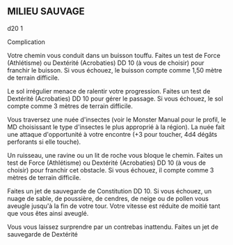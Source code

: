 ## MILIEU SAUVAGE


d20
1

Complication

Votre chemin vous conduit dans un buisson touffu.
Faites un test de Force (Athlétisme) ou Dextérité
(Acrobaties) DD 10 (à vous de choisir) pour franchir
le buisson. Si vous échouez, le buisson compte
comme 1,50 mètre de terrain difficile.

Le sol irrégulier menace de ralentir votre progression.
Faites un test de Dextérité (Acrobaties) DD 10 pour
gérer le passage. Si vous échouez, le sol compte
comme 3 mètres de terrain difficile.

Vous traversez une nuée d'insectes (voir le Monster
Manual pour le profil, le MD choisissant le type
d'insectes le plus approprié à la région). La nuée fait
une attaque d'opportunité à votre encontre (+3 pour
toucher, 4d4 dégâts perforants si elle touche).

Un ruisseau, une ravine ou un lit de roche vous
bloque le chemin. Faites un test de Force (Athlétisme)
ou Dextérité {Acrobaties) DD 10 (à vous de choisir)
pour franchir cet obstacle. Si vous échouez, il compte
comme 3 mètres de terrain difficile.

Faites un jet de sauvegarde de Constitution DD 10.
Si vous échouez, un nuage de sable, de poussière, de
cendres, de neige ou de pollen vous aveugle jusqu'à
la fin de votre tour. Votre vitesse est réduite de moitié
tant que vous êtes ainsi aveuglé.

Vous vous laissez surprendre par un contrebas
inattendu. Faites un jet de sauvegarde de Dextérité